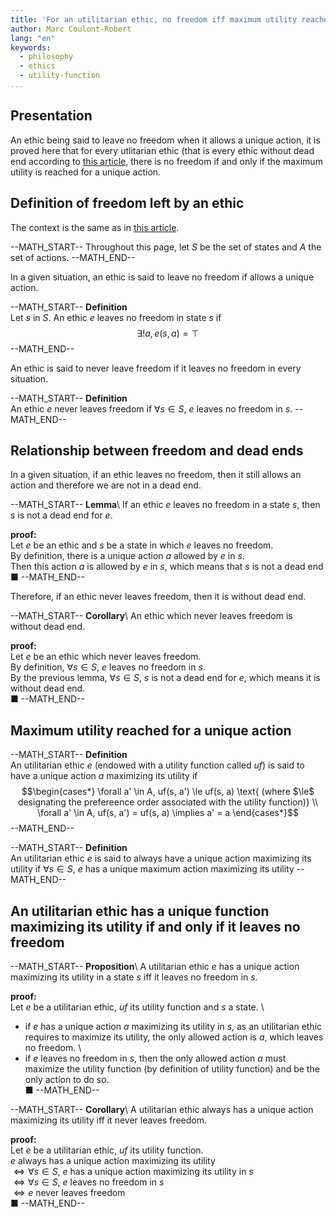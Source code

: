 ```yaml
---
title: 'For an utilitarian ethic, no freedom iff maximum utility reached for a unique action'
author: Marc Coulont-Robert
lang: "en"
keywords:
  - philosophy
  - ethics
  - utility-function
...
```



## Presentation

An ethic being said to leave no freedom when it allows a unique action, it is proved here that for every utlitarian ethic (that is every ethic without dead end according to [this article](https://leibnizproject.com/Articles/every_ethic_without_dead_end_is_utilitarian.html), there is no freedom if and only if the maximum utility is reached for a unique action.


## Definition of freedom left by an ethic

The context is the same as in [this article](https://leibnizproject.com/Articles/every_ethic_without_dead_end_is_utilitarian.html).

--MATH_START--
Throughout this page, let $S$ be the set of states and $A$ the set of actions.
--MATH_END--

[//]: # (2-8)

In a given situation, an ethic is said to leave no freedom if allows a unique action.

--MATH_START--
$\mathbf{Definition}$\
Let $s$ in $S$. An ethic $e$ leaves no freedom in state $s$ if
$$\exists! a, e(s, a) = ⊤$$
--MATH_END--

[//]: # (10-11)

An ethic is said to never leave freedom if it leaves no freedom in every situation.

--MATH_START--
$\mathbf{Definition}$\
An ethic $e$ never leaves freedom if $\forall s \in S$, $e$ leaves no freedom in $s$.
--MATH_END--

[//]: # (13-14)


## Relationship between freedom and dead ends

In a given situation, if an ethic leaves no freedom, then it still allows an action and therefore we are not in a dead end.

--MATH_START--
$\mathbf{Lemma}$\ 
If an ethic $e$ leaves no freedom in a state $s$, then $s$ is not a dead end for $e$.

$\mathbf{proof:}$\
Let $e$ be an ethic and $s$ be a state in which $e$ leaves no freedom. \
By definition, there is a unique action $a$ allowed by $e$ in $s$. \
Then this action $a$ is allowed by $e$ in $s$, which means that $s$ is not a dead end \
■
--MATH_END--

[//]: # (16-24)

Therefore, if an ethic never leaves freedom, then it is without dead end.

--MATH_START--
$\mathbf{Corollary}$\ 
An ethic which never leaves freedom is without dead end.

$\mathbf{proof:}$\
Let $e$ be an ethic which never leaves freedom. \
By definition, $\forall s \in S$, $e$ leaves no freedom in $s$. \
By the previous lemma, $\forall s \in S$, $s$ is not a dead end for $e$, which means it is without dead end. \
■
--MATH_END--

[//]: # (26-31)


## Maximum utility reached for a unique action

--MATH_START--
$\mathbf{Definition}$\
An utilitarian ethic $e$ (endowed with a utility function called $uf$) is said to have a unique action $a$ maximizing its utility if
$$\begin{cases*}
  \forall a' \in A, uf(s, a') \le uf(s, a) \text{ (where $\le$ designating the prefereence order associated with the utility function)} \\
  \forall a' \in A, uf(s, a') = uf(s, a) \implies a' = a
\end{cases*}$$
--MATH_END--

[//]: # (33-36)

--MATH_START--
$\mathbf{Definition}$\
An utilitarian ethic $e$ is said to always have a unique action maximizing its utility if $\forall s \in S$, $e$ has a unique maximum action maximizing its utility
--MATH_END--

[//]: # (38-41)


## An utilitarian ethic has a unique function maximizing its utility if and only if it leaves no freedom

--MATH_START--
$\mathbf{Proposition}$\ 
A utilitarian ethic $e$ has a unique action maximizing its utility in a state $s$ iff it leaves no freedom in $s$.

$\mathbf{proof:}$\
Let $e$ be a utilitarian ethic, $uf$ its utility function and $s$ a state. \
- if $e$ has a unique action $a$ maximizing its utility in $s$, as an utilitarian ethic requires to maximize its utility, the only allowed action is $a$, which leaves no freedom. \
- if $e$ leaves no freedom in $s$, then the only allowed action $a$ must maximize the utility function (by definition of utility function) and be the only action to do so. \
■
--MATH_END--

[//]: # (43-79)

--MATH_START--
$\mathbf{Corollary}$\ 
A utilitarian ethic always has a unique action maximizing its utility iff it never leaves freedom.

$\mathbf{proof:}$\
Let $e$ be a utilitarian ethic, $uf$ its utility function. \
$e$ always has a unique action maximizing its utility \
$\iff \forall s \in S$, $e$ has a unique action maximizing its utility in $s$ \
$\iff \forall s \in S$, $e$ leaves no freedom in $s$ \
$\iff e$ never leaves freedom \
■
--MATH_END--

[//]: # (81-93)
